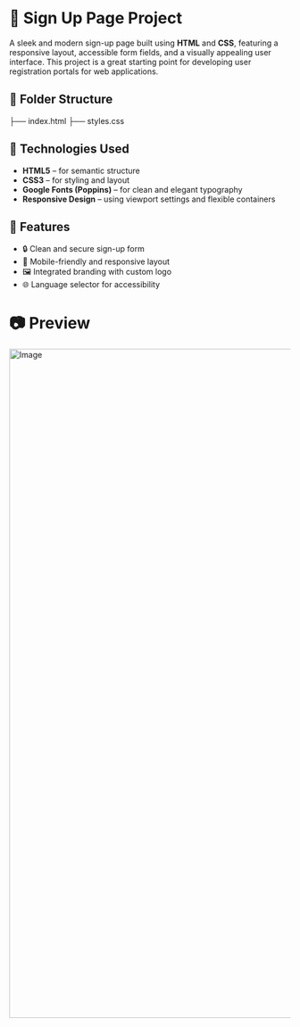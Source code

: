 # 🌟 Sign Up Page Project

A sleek and modern sign-up page built using **HTML** and **CSS**, featuring a responsive layout, accessible form fields, and a visually appealing user interface. This project is a great starting point for developing user registration portals for web applications.

## 📁 Folder Structure

├── index.html ├── styles.css 



## 🔧 Technologies Used

- **HTML5** – for semantic structure
- **CSS3** – for styling and layout
- **Google Fonts (Poppins)** – for clean and elegant typography
- **Responsive Design** – using viewport settings and flexible containers

## 📌 Features

- 🔒 Clean and secure sign-up form  
- 📱 Mobile-friendly and responsive layout  
- 🖼️ Integrated branding with custom logo  
- 🌐 Language selector for accessibility  


# 📷 Preview

<img width="1920" height="1200" alt="Image" src="https://github.com/user-attachments/assets/b045dd46-215f-4673-8842-4572d737df27" />